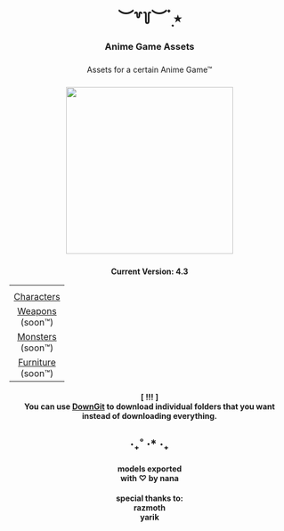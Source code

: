 <h1 align="center">︶꒷꒦︶ ๋࣭ ⭑</h1>

###

<h3 align="center">Anime Game Assets</h3>

###

<p align="center">Assets for a certain Anime Game™</p>

###

<div align="center">
  <img height="300" src="https://external-content.duckduckgo.com/iu/?u=https%3A%2F%2Fi.pinimg.com%2F736x%2Fae%2F6d%2F81%2Fae6d817b74e47879d035b2423c1dd7e2.jpg"  />
</div>

###
<p align="center"><b>Current Version: 4.3</b></p>
<div align="center">
    <table align="center">
        <tr>
            <th> 
        </tr>
        <tr>
            <td align="center"> <a href="https://github.com/ladyfoxpoint/anime-game-assets/tree/main/Characters">Characters</a> </td>
        </tr>
        <tr>
            <td align="center"> <a href="">Weapons</a></br>(soon™) </td>
        </tr>
        <tr>
            <td align="center"> <a href="">Monsters</a></br>(soon™) </td>
        </tr>
        <tr>
            <td align="center"> <a href="">Furniture</a></br>(soon™) </td>
        </tr>
    </table>
</div>

<h4 align="center"> <b>[ !!! ]</b> <br> You can use <a href="https://minhaskamal.github.io/DownGit/">DownGit</a> to download individual folders that you want instead of downloading everything.</h4>

###

<h2 align="center">‧₊˚ ⋅* ‧₊</h2>

###

<h4 align="center">models exported<br>with ♡︎ by nana</h4>
<h4 align="center">special thanks to: <br>razmoth<br>yarik</h4>

<br clear="both">

###